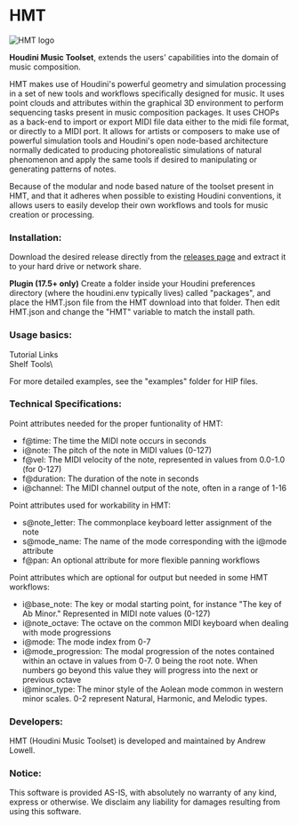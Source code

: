 HMT
======

![HMT logo](https://github.com/andrew-lowell/HMT/blob/master/hmt_logo_01.png)

**Houdini Music Toolset**, extends the users' capabilities into the domain of music composition.

HMT makes use of Houdini's powerful geometry and simulation processing in a set of new tools and workflows specifically designed for music. It uses point clouds and attributes within the graphical 3D environment to perform sequencing tasks present in music composition packages. It uses CHOPs as a back-end to import or export MIDI file data either to the midi file format, or directly to a MIDI port. It allows for artists or composers to make use of powerful simulation tools and Houdini's open node-based architecture normally dedicated to producing photorealistic simulations of natural phenomenon and apply the same tools if desired to manipulating or generating patterns of notes.

Because of the modular and node based nature of the toolset present in HMT, and that it adheres when possible to existing Houdini conventions, it allows users to easily develop their own workflows and tools for music creation or processing.

### Installation:

Download the desired release directly from the [releases page](https://github.com/andrew-lowell/HMT/releases) and extract it to your hard drive or network share.

**Plugin (17.5+ only)**
Create a folder inside your Houdini preferences directory (where the houdini.env typically lives) called "packages", and place the HMT.json file from the HMT download into that folder. Then edit HMT.json and change the "HMT" variable to match the install path.

### Usage basics:
Tutorial Links\
Shelf Tools\

For more detailed examples, see the "examples" folder for HIP files.

### Technical Specifications:

Point attributes needed for the proper funtionality of HMT:
* f@time: The time the MIDI note occurs in seconds
* i@note: The pitch of the note in MIDI values (0-127)
* f@vel: The MIDI velocity of the note, represented in values from 0.0-1.0 (for 0-127)
* f@duration: The duration of the note in seconds
* i@channel: The MIDI channel output of the note, often in a range of 1-16

Point attributes used for workability in HMT:
* s@note_letter: The commonplace keyboard letter assignment of the note
* s@mode_name: The name of the mode corresponding with the i@mode attribute
* f@pan: An optional attribute for more flexible panning workflows

Point attributes which are optional for output but needed in some HMT workflows:
* i@base_note: The key or modal starting point, for instance "The key of Ab Minor." Represented in MIDI note values (0-127)
* i@note_octave: The octave on the common MIDI keyboard when dealing with mode progressions
* i@mode: The mode index from 0-7
* i@mode_progression: The modal progression of the notes contained within an octave in values from 0-7. 0 being the root note. When numbers go beyond this value they will progress into the next or previous octave
* i@minor_type: The minor style of the Aolean mode common in western minor scales. 0-2 represent Natural, Harmonic, and Melodic types.

### Developers:
HMT (Houdini Music Toolset) is developed and maintained by Andrew Lowell. 

### Notice:
This software is provided AS-IS, with absolutely no warranty of any kind, express or otherwise. We disclaim any liability for damages resulting from using this software.
